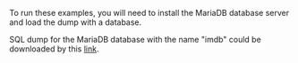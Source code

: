 To run these examples, you will need to install the MariaDB database server and load the dump with a database.

SQL dump for the MariaDB database with the name "imdb" could be downloaded by this [link](https://drive.google.com/file/d/10HnOu0Yem2Tkz_34SfvDoHTVqF_8b4N7/view?usp=sharing).
